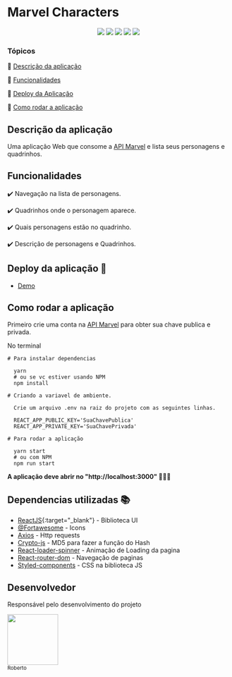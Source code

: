 <h1>Marvel Characters</h1> 

<p align="center">
  <img src="https://img.shields.io/static/v1?label=react&message=framework&color=blue&style=for-the-badge&logo=REACT"/>
  <img src="https://img.shields.io/static/v1?label=Vercel&message=deploy&color=blue&style=for-the-badge&logo=vercel"/>
  <img src="http://img.shields.io/static/v1?label=License&message=MIT&color=green&style=for-the-badge"/>
  <img src="http://img.shields.io/static/v1?label=JavaScript&message=ok&color=gren&style=for-the-badge&logo=javaScript"/>
   <img src="http://img.shields.io/static/v1?label=STATUS&message=CONCLUIDO&color=GREEN&style=for-the-badge"/>
</p>


### Tópicos 

:small_blue_diamond: [Descrição da aplicação](#descrição-do-aplicação)

:small_blue_diamond: [Funcionalidades](#funcionalidades)

:small_blue_diamond: [Deploy da Aplicação](#deploy-da-aplicação-rocket)

:small_blue_diamond: [Como rodar a aplicação](#como-rodar-a-aplicação-arrow_forward)



## Descrição da aplicação

Uma aplicação Web que consome a [API Marvel](https://developer.marvel.com/) e lista seus personagens e quadrinhos.  


## Funcionalidades

:heavy_check_mark: Navegação na lista de personagens.

:heavy_check_mark: Quadrinhos onde o personagem aparece.

:heavy_check_mark: Quais personagens estão no quadrinho.  

:heavy_check_mark: Descrição de personagens e Quadrinhos.  

## Deploy da aplicação :rocket:

- [Demo](https://marvel-characters-two.vercel.app/pages/1)


## Como rodar a aplicação

Primeiro crie uma conta na [API Marvel](https://developer.marvel.com/) para obter sua chave publica e privada.

No terminal

```
# Para instalar dependencias 

  yarn
  # ou se vc estiver usando NPM 
  npm install

# Criando a variavel de ambiente.
  
  Crie um arquivo .env na raiz do projeto com as seguintes linhas.

  REACT_APP_PUBLIC_KEY='SuaChavePublica'
  REACT_APP_PRIVATE_KEY='SuaChavePrivada'

# Para rodar a aplicação 

  yarn start
  # ou com NPM
  npm run start
```
**A aplicação deve abrir no "http://localhost:3000" 🎉🎉🎉**

## Dependencias utilizadas :books:

- [ReactJS](https://pt-br.reactjs.org/){:target="_blank"} - Biblioteca UI
- [@Fortawesome](https://fontawesome.com/) -  Icons
- [Axios](https://github.com/axios/axios) - Http requests
- [Crypto-js](https://www.npmjs.com/package/crypto-js) - MD5 para fazer a função do Hash
- [React-loader-spinner](https://github.com/mhnpd/react-loader-spinner) - Animação de Loading da pagina
- [React-router-dom](https://reactrouter.com/web/guides/quick-start) - Navegação de paginas
- [Styled-components](https://styled-components.com/) - CSS na biblioteca JS

## Desenvolvedor

Responsável pelo desenvolvimento do projeto

[<img src="https://avatars.githubusercontent.com/u/71423080?s=460&u=a5c60b93356615006839056572a3cca064879b7b&v=4" width=115><br><sub>Roberto</sub>](https://github.com/robertorsjr) 

